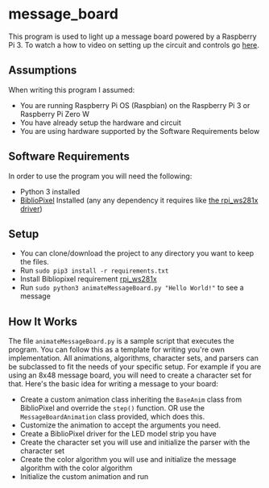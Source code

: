 # message_board
This program is used to light up a message board powered by a Raspberry Pi 3. To watch a how to video on setting up the circuit and controls go <a href="https://www.youtube.com/watch?v=zgu7_vD7XM4">here</a>.

## Assumptions
When writing this program I assumed:
- You are running Raspberry Pi OS (Raspbian) on the Raspberry Pi 3 or Raspberry Pi Zero W
- You have already setup the hardware and circuit
- You are using hardware supported by the Software Requirements below

## Software Requirements
In order to use the program you will need the following:
- Python 3 installed
- <a href="https://github.com/ManiacalLabs/BiblioPixel">BiblioPixel</a> Installed (any any dependency it requires like <a href="https://github.com/jgarff/rpi_ws281x">the rpi_ws281x driver</a>)

## Setup

- You can clone/download the project to any directory you want to keep the files.
- Run <code>sudo pip3 install -r requirements.txt</code>
- Install Bibliopixel requirement <a href="https://github.com/jgarff/rpi_ws281x">rpi_ws281x</a>
- Run <code>sudo python3 animateMessageBoard.py "Hello World!"</code> to see a message

## How It Works
The file <code>animateMessageBoard.py</code> is a sample script that executes the program. You can follow this as a template for writing you're own implementation. All animations, algorithms, character sets, and parsers can be subclassed to fit the needs of your specific setup. For example if you are using an 8x48 message board, you will need to create a character set for that. Here's the basic idea for writing a message to your board:
- Create a custom animation class inheriting the <code>BaseAnim</code> class from BiblioPixel and override the <code>step()</code> function. OR use the <code>MessageBoardAnimation</code> class provided, which does this.
- Customize the animation to accept the arguments you need.
- Create a BiblioPixel driver for the LED model strip you have
- Create the character set you will use and initialize the parser with the character set
- Create the color algorithm you will use and initialize the message algorithm with the color algorithm
- Initialize the custom animation and run
